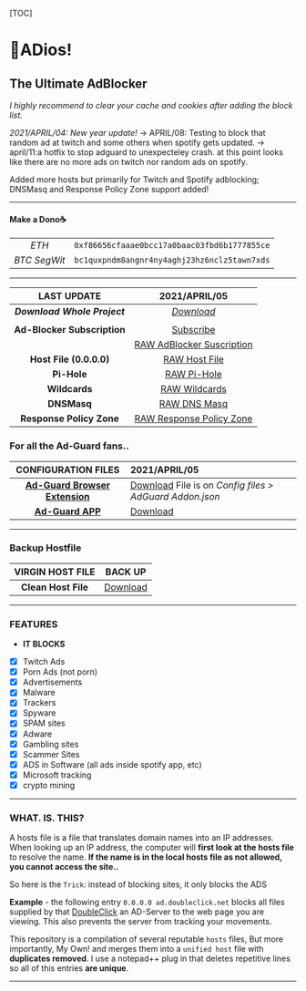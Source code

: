 [TOC]



# **👋ADios!**

## The Ultimate AdBlocker

*I highly recommend to clear your cache and cookies after adding the block list.*

*2021/APRIL/04: New year update!* -> APRIL/08: Testing to block that random ad at twitch and some others when spotify gets updated.  ->  april/11:a hotfix to stop adguard to unexpecteley crash. at this point looks like there are no more ads on twitch nor random ads on spotify.

Added more hosts but primarily for Twitch and Spotify adblocking; DNSMasq and Response Policy Zone support added!

------

####  **Make a Dono**☕ 

|       |                                              |
| :---: | :------------------------------------------- |
| *ETH* | `0xf86656cfaaae0bcc17a0baac03fbd6b1777855ce` |
| *BTC SegWit* | `bc1quxpndm8angnr4ny4aghj23hz6nclz5tawn7xds` |

------

|       **LAST UPDATE**        |                        2021/APRIL/05                         |
| :--------------------------: | :----------------------------------------------------------: |
| ***Download Whole Project*** |            *[Download](https://bit.ly/HostBlock)*            |
|                              |                                                              |
| **Ad-Blocker Subscription**  | [Subscribe](https://subscribe.adblockplus.org/?location=https://bit.ly/HostSubscription&title=ADios) |
|                              | [RAW AdBlocker Suscription](https://bit.ly/HostSubscription) |
|   **Host File (0.0.0.0)**    |         [RAW Host File](https://bit.ly/HostBlockRaw)         |
|         **Pi-Hole**          |        [RAW Pi-Hole](https://bit.ly/PiHoleHostBlock)         |
|        **Wildcards**         |        [RAW Wildcards](https://bit.ly/HostWildcards)         |
|         **DNSMasq**          |            [RAW DNS Masq](http://bit.ly/DNSMasq)             |
|   **Response Policy Zone**   | [RAW Response Policy Zone](http://bit.ly/ResponsePolicyZone) |

### **For all the Ad-Guard fans..** 

|                   **CONFIGURATION FILES**                    | 2021/APRIL/05                                                |
| :----------------------------------------------------------: | :----------------------------------------------------------- |
| **[Ad-Guard Browser Extension](https://adguard.com/en/adguard-assistant/overview.html)** | [Download](https://bit.ly/HostBlock)   File is on *Config files > AdGuard Addon.json* |
| **[Ad-Guard APP](https://adguard.com/en/adguard-windows/overview.html)** | [Download](https://bit.ly/AdGuardApp)                        |

------

### **Backup Hostfile**

| **VIRGIN HOST FILE** |                         **BACK UP**                          |
| :------------------: | :----------------------------------------------------------: |
| **Clean Host File**  | [Download](http://winhelp2002.mvps.org/defaultwin7-hosts.zip) |

------

### FEATURES

- **IT BLOCKS**

 -   [x] Twitch Ads
 -   [x] Porn Ads (not porn)
 -   [x] Advertisements
 -   [x] Malware
 -   [x] Trackers
 -   [x] Spyware
 -   [x] SPAM sites
 -   [x] Adware
 -   [x] Gambling sites
 -   [x] Scammer Sites
 -   [x] ADS in Software (all ads inside spotify app, etc)
 -   [x] Microsoft tracking
 -   [x] crypto mining

------

### WHAT. IS. THIS?

A hosts file is a file that translates domain names into an IP addresses.
When looking up an IP address, the computer will **first look at the hosts file** to resolve the name. **If the name is in the local hosts file as not allowed, you cannot access the site..** 

So here is the `Trick`: instead of blocking sites, it only blocks the ADS

**Example** - the following entry `0.0.0.0 ad.doubleclick.net` blocks all files supplied by that [DoubleClick](http://en.wikipedia.org/wiki/Doubleclick "Wikipedia Definition of Doubleclick") an AD-Server to the web page you are viewing. This also prevents the server from tracking your movements.

This repository is a compilation of several reputable `hosts` files, But more importantly, My Own!
and merges them into a `unified host` file with **duplicates removed**. 
I use a notepad++ plug in that deletes repetitive lines so all of this entries **are unique**.

------

